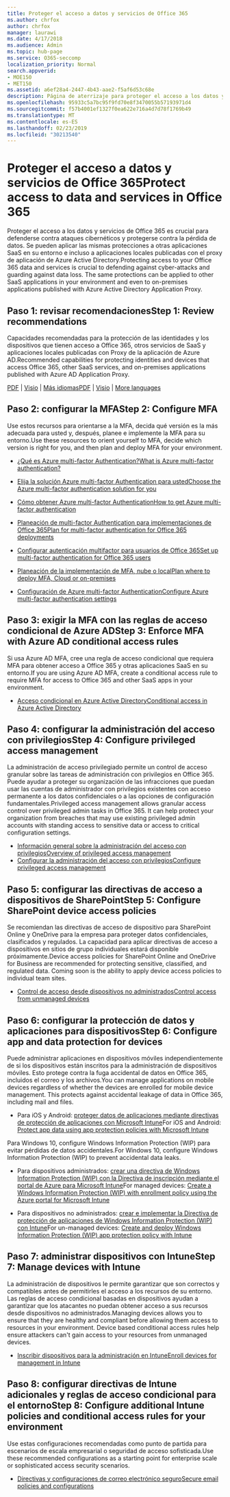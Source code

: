 ```yaml
---
title: Proteger el acceso a datos y servicios de Office 365
ms.author: chrfox
author: chrfox
manager: laurawi
ms.date: 4/17/2018
ms.audience: Admin
ms.topic: hub-page
ms.service: O365-seccomp
localization_priority: Normal
search.appverid:
- MOE150
- MET150
ms.assetid: a6ef28a4-2447-4b43-aae2-f5af6d53c68e
description: Página de aterrizaje para proteger el acceso a los datos y servicios de O365
ms.openlocfilehash: 95933c5a7bc95f9fd70e8f3470055b57193971d4
ms.sourcegitcommit: f57b4001ef1327f0ea622e716a4d7d78f1769b49
ms.translationtype: MT
ms.contentlocale: es-ES
ms.lasthandoff: 02/23/2019
ms.locfileid: "30213540"
---
```

# <a name="protect-access-to-data-and-services-in-office-365"></a><span data-ttu-id="ed6e7-103">Proteger el acceso a datos y servicios de Office 365</span><span class="sxs-lookup"><span data-stu-id="ed6e7-103">Protect access to data and services in Office 365</span></span>

<span data-ttu-id="ed6e7-p101">Proteger el acceso a los datos y servicios de Office 365 es crucial para defenderse contra ataques cibernéticos y protegerse contra la pérdida de datos. Se pueden aplicar las mismas protecciones a otras aplicaciones SaaS en su entorno e incluso a aplicaciones locales publicadas con el proxy de aplicación de Azure Active Directory.</span><span class="sxs-lookup"><span data-stu-id="ed6e7-p101">Protecting access to your Office 365 data and services is crucial to defending against cyber-attacks and guarding against data loss. The same protections can be applied to other SaaS applications in your environment and even to on-premises applications published with Azure Active Directory Application Proxy.</span></span>
  
## <a name="step-1-review-recommendations"></a><span data-ttu-id="ed6e7-106">Paso 1: revisar recomendaciones</span><span class="sxs-lookup"><span data-stu-id="ed6e7-106">Step 1: Review recommendations</span></span>

<span data-ttu-id="ed6e7-107">Capacidades recomendadas para la protección de las identidades y los dispositivos que tienen acceso a Office 365, otros servicios de SaaS y aplicaciones locales publicadas con Proxy de la aplicación de Azure AD.</span><span class="sxs-lookup"><span data-stu-id="ed6e7-107">Recommended capabilities for protecting identities and devices that access Office 365, other SaaS services, and on-premises applications published with Azure AD Application Proxy.</span></span>
  
<span data-ttu-id="ed6e7-108">[PDF](https://go.microsoft.com/fwlink/p/?linkid=841656) | [Visio](https://go.microsoft.com/fwlink/p/?linkid=841657) | [Más idiomas](https://www.microsoft.com/download/details.aspx?id=55032)</span><span class="sxs-lookup"><span data-stu-id="ed6e7-108">[PDF](https://go.microsoft.com/fwlink/p/?linkid=841656) | [Visio](https://go.microsoft.com/fwlink/p/?linkid=841657) | [More languages](https://www.microsoft.com/download/details.aspx?id=55032)</span></span>
  
## <a name="step-2-configure-mfa"></a><span data-ttu-id="ed6e7-109">Paso 2: configurar la MFA</span><span class="sxs-lookup"><span data-stu-id="ed6e7-109">Step 2: Configure MFA</span></span>

<span data-ttu-id="ed6e7-110">Use estos recursos para orientarse a la MFA, decida qué versión es la más adecuada para usted y, después, planee e implemente la MFA para su entorno.</span><span class="sxs-lookup"><span data-stu-id="ed6e7-110">Use these resources to orient yourself to MFA, decide which version is right for you, and then plan and deploy MFA for your environment.</span></span>
  
- [<span data-ttu-id="ed6e7-111">¿Qué es Azure multi-factor Authentication?</span><span class="sxs-lookup"><span data-stu-id="ed6e7-111">What is Azure multi-factor authentication?</span></span>](https://docs.microsoft.com/azure/multi-factor-authentication/multi-factor-authentication)
    
- [<span data-ttu-id="ed6e7-112">Elija la solución Azure multi-factor Authentication para usted</span><span class="sxs-lookup"><span data-stu-id="ed6e7-112">Choose the Azure multi-factor authentication solution for you</span></span>](https://docs.microsoft.com/azure/multi-factor-authentication/multi-factor-authentication-get-started)
    
- [<span data-ttu-id="ed6e7-113">Cómo obtener Azure multi-factor Authentication</span><span class="sxs-lookup"><span data-stu-id="ed6e7-113">How to get Azure multi-factor authentication</span></span>](https://docs.microsoft.com/azure/multi-factor-authentication/multi-factor-authentication-versions-plans)
    
- [<span data-ttu-id="ed6e7-114">Planeación de multi-factor Authentication para implementaciones de Office 365</span><span class="sxs-lookup"><span data-stu-id="ed6e7-114">Plan for multi-factor authentication for Office 365 deployments</span></span>](https://support.office.com/article/043807b2-21db-4d5c-b430-c8a6dee0e6ba)
    
- [<span data-ttu-id="ed6e7-115">Configurar autenticación multifactor para usuarios de Office 365</span><span class="sxs-lookup"><span data-stu-id="ed6e7-115">Set up multi-factor authentication for Office 365 users</span></span>](https://support.office.com/article/8f0454b2-f51a-4d9c-bcde-2c48e41621c6)
    
- [<span data-ttu-id="ed6e7-116">Planeación de la implementación de MFA, nube o local</span><span class="sxs-lookup"><span data-stu-id="ed6e7-116">Plan where to deploy MFA, Cloud or on-premises</span></span>](https://docs.microsoft.com/azure/multi-factor-authentication/multi-factor-authentication-get-started)
    
- [<span data-ttu-id="ed6e7-117">Configuración de Azure multi-factor Authentication</span><span class="sxs-lookup"><span data-stu-id="ed6e7-117">Configure Azure multi-factor authentication settings</span></span>](https://docs.microsoft.com/azure/multi-factor-authentication/multi-factor-authentication-whats-next)
    
## <a name="step-3-enforce-mfa-with-azure-ad-conditional-access-rules"></a><span data-ttu-id="ed6e7-118">Paso 3: exigir la MFA con las reglas de acceso condicional de Azure AD</span><span class="sxs-lookup"><span data-stu-id="ed6e7-118">Step 3: Enforce MFA with Azure AD conditional access rules</span></span>

<span data-ttu-id="ed6e7-119">Si usa Azure AD MFA, cree una regla de acceso condicional que requiera MFA para obtener acceso a Office 365 y otras aplicaciones SaaS en su entorno.</span><span class="sxs-lookup"><span data-stu-id="ed6e7-119">If you are using Azure AD MFA, create a conditional access rule to require MFA for access to Office 365 and other SaaS apps in your environment.</span></span>
  
- [<span data-ttu-id="ed6e7-120">Acceso condicional en Azure Active Directory</span><span class="sxs-lookup"><span data-stu-id="ed6e7-120">Conditional access in Azure Active Directory</span></span>](https://docs.microsoft.com/azure/active-directory/active-directory-conditional-access-azure-portal)
    
## <a name="step-4-configure-privileged-access-management"></a><span data-ttu-id="ed6e7-121">Paso 4: configurar la administración del acceso con privilegios</span><span class="sxs-lookup"><span data-stu-id="ed6e7-121">Step 4: Configure privileged access management</span></span>

<span data-ttu-id="ed6e7-p102">La administración de acceso privilegiado permite un control de acceso granular sobre las tareas de administración con privilegios en Office 365.  Puede ayudar a proteger su organización de las infracciones que puedan usar las cuentas de administrador con privilegios existentes con acceso permanente a los datos confidenciales o a las opciones de configuración fundamentales.</span><span class="sxs-lookup"><span data-stu-id="ed6e7-p102">Privileged access management allows granular access control over privileged admin tasks in Office 365.  It can help protect your organization from breaches that may use existing privileged admin accounts with standing access to sensitive data or access to critical configuration settings.</span></span>

- [<span data-ttu-id="ed6e7-124">Información general sobre la administración del acceso con privilegios</span><span class="sxs-lookup"><span data-stu-id="ed6e7-124">Overview of privileged access management</span></span>](privileged-access-management-overview.md)
- [<span data-ttu-id="ed6e7-125">Configurar la administración del acceso con privilegios</span><span class="sxs-lookup"><span data-stu-id="ed6e7-125">Configure privileged access management</span></span>](privileged-access-management-configuration.md)

## <a name="step-5-configure-sharepoint-device-access-policies"></a><span data-ttu-id="ed6e7-126">Paso 5: configurar las directivas de acceso a dispositivos de SharePoint</span><span class="sxs-lookup"><span data-stu-id="ed6e7-126">Step 5: Configure SharePoint device access policies</span></span>

<span data-ttu-id="ed6e7-p103">Se recomiendan las directivas de acceso de dispositivo para SharePoint Online y OneDrive para la empresa para proteger datos confidenciales, clasificados y regulados. La capacidad para aplicar directivas de acceso a dispositivos en sitios de grupo individuales estará disponible próximamente.</span><span class="sxs-lookup"><span data-stu-id="ed6e7-p103">Device access policies for SharePoint Online and OneDrive for Business are recommended for protecting sensitive, classified, and regulated data. Coming soon is the ability to apply device access policies to individual team sites.</span></span>
  
- [<span data-ttu-id="ed6e7-129">Control de acceso desde dispositivos no administrados</span><span class="sxs-lookup"><span data-stu-id="ed6e7-129">Control access from unmanaged devices</span></span>](https://support.office.com/article/Control-access-from-unmanaged-devices-5ae550c4-bd20-4257-847b-5c20fb053622?ui=en-US&amp;rs=en-US&amp;ad=US)
    
## <a name="step-6-configure-app-and-data-protection-for-devices"></a><span data-ttu-id="ed6e7-130">Paso 6: configurar la protección de datos y aplicaciones para dispositivos</span><span class="sxs-lookup"><span data-stu-id="ed6e7-130">Step 6: Configure app and data protection for devices</span></span>

<span data-ttu-id="ed6e7-p104">Puede administrar aplicaciones en dispositivos móviles independientemente de si los dispositivos están inscritos para la administración de dispositivos móviles. Esto protege contra la fuga accidental de datos en Office 365, incluidos el correo y los archivos.</span><span class="sxs-lookup"><span data-stu-id="ed6e7-p104">You can manage applications on mobile devices regardless of whether the devices are enrolled for mobile device management. This protects against accidental leakage of data in Office 365, including mail and files.</span></span>
  
- <span data-ttu-id="ed6e7-133">Para iOS y Android: [proteger datos de aplicaciones mediante directivas de protección de aplicaciones con Microsoft Intune](https://docs.microsoft.com/intune-classic/deploy-use/protect-app-data-using-mobile-app-management-policies-with-microsoft-intune)</span><span class="sxs-lookup"><span data-stu-id="ed6e7-133">For iOS and Android: [Protect app data using app protection policies with Microsoft Intune](https://docs.microsoft.com/intune-classic/deploy-use/protect-app-data-using-mobile-app-management-policies-with-microsoft-intune)</span></span>
    
<span data-ttu-id="ed6e7-134">Para Windows 10, configure Windows Information Protection (WIP) para evitar pérdidas de datos accidentales.</span><span class="sxs-lookup"><span data-stu-id="ed6e7-134">For Windows 10, configure Windows Information Protection (WIP) to prevent accidental data leaks.</span></span>
  
- <span data-ttu-id="ed6e7-135">Para dispositivos administrados: [crear una directiva de Windows Information Protection (WIP) con la Directiva de inscripción mediante el portal de Azure para Microsoft Intune](https://docs.microsoft.com/windows/threat-protection/windows-information-protection/create-wip-policy-using-intune-azure)</span><span class="sxs-lookup"><span data-stu-id="ed6e7-135">For managed devices: [Create a Windows Information Protection (WIP) with enrollment policy using the Azure portal for Microsoft Intune](https://docs.microsoft.com/windows/threat-protection/windows-information-protection/create-wip-policy-using-intune-azure)</span></span>
    
- <span data-ttu-id="ed6e7-136">Para dispositivos no administrados: [crear e implementar la Directiva de protección de aplicaciones de Windows Information Protection (WIP) con Intune](https://docs.microsoft.com/intune/windows-information-protection-policy-create)</span><span class="sxs-lookup"><span data-stu-id="ed6e7-136">For un-managed devices: [Create and deploy Windows Information Protection (WIP) app protection policy with Intune](https://docs.microsoft.com/intune/windows-information-protection-policy-create)</span></span>
    
## <a name="step-7-manage-devices-with-intune"></a><span data-ttu-id="ed6e7-137">Paso 7: administrar dispositivos con Intune</span><span class="sxs-lookup"><span data-stu-id="ed6e7-137">Step 7: Manage devices with Intune</span></span>

<span data-ttu-id="ed6e7-p105">La administración de dispositivos le permite garantizar que son correctos y compatibles antes de permitirles el acceso a los recursos de su entorno. Las reglas de acceso condicional basadas en dispositivos ayudan a garantizar que los atacantes no puedan obtener acceso a sus recursos desde dispositivos no administrados.</span><span class="sxs-lookup"><span data-stu-id="ed6e7-p105">Managing devices allows you to ensure that they are healthy and compliant before allowing them access to resources in your environment. Device based conditional access rules help ensure attackers can't gain access to your resources from unmanaged devices.</span></span>
  
- [<span data-ttu-id="ed6e7-140">Inscribir dispositivos para la administración en Intune</span><span class="sxs-lookup"><span data-stu-id="ed6e7-140">Enroll devices for management in Intune</span></span>](https://docs.microsoft.com/intune-classic/deploy-use/enroll-devices-in-microsoft-intune)
    
## <a name="step-8-configure-additional-intune-policies-and-conditional-access-rules-for-your-environment"></a><span data-ttu-id="ed6e7-141">Paso 8: configurar directivas de Intune adicionales y reglas de acceso condicional para el entorno</span><span class="sxs-lookup"><span data-stu-id="ed6e7-141">Step 8: Configure additional Intune policies and conditional access rules for your environment</span></span>

<span data-ttu-id="ed6e7-142">Use estas configuraciones recomendadas como punto de partida para escenarios de escala empresarial o seguridad de acceso sofisticada.</span><span class="sxs-lookup"><span data-stu-id="ed6e7-142">Use these recommended configurations as a starting point for enterprise scale or sophisticated access security scenarios.</span></span>
  
- [<span data-ttu-id="ed6e7-143">Directivas y configuraciones de correo electrónico seguro</span><span class="sxs-lookup"><span data-stu-id="ed6e7-143">Secure email policies and configurations</span></span>](https://docs.microsoft.com/azure/active-directory/secure-email-introduction)
    

